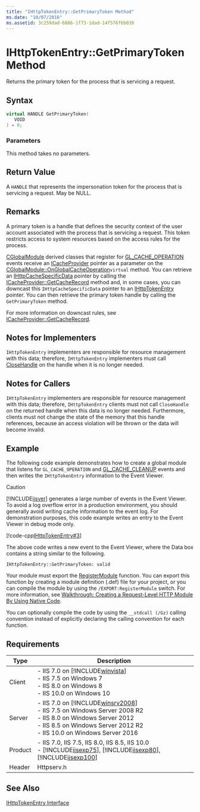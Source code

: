```yaml
---
title: "IHttpTokenEntry::GetPrimaryToken Method"
ms.date: "10/07/2016"
ms.assetid: 3c259dad-6886-1f73-1dad-14f576f6b030
---
```

# IHttpTokenEntry::GetPrimaryToken Method
Returns the primary token for the process that is servicing a request.  
  
## Syntax  
  
```cpp  
virtual HANDLE GetPrimaryToken(  
   VOID  
) = 0;  
```  
  
### Parameters  
 This method takes no parameters.  
  
## Return Value  
 A `HANDLE` that represents the impersonation token for the process that is servicing a request. May be NULL.  
  
## Remarks  
 A primary token is a handle that defines the security context of the user account associated with the process that is servicing a request. This token restricts access to system resources based on the access rules for the process.  
  
 [CGlobalModule](../../web-development-reference/native-code-api-reference/cglobalmodule-class.md) derived classes that register for [GL_CACHE_OPERATION](../../web-development-reference/native-code-api-reference/request-processing-constants.md) events receive an [ICacheProvider](../../web-development-reference/native-code-api-reference/icacheprovider-interface.md) pointer as a parameter on the [CGlobalModule::OnGlobalCacheOperation](../../web-development-reference/native-code-api-reference/cglobalmodule-onglobalcacheoperation-method.md)`virtual` method. You can retrieve an [IHttpCacheSpecificData](../../web-development-reference/native-code-api-reference/ihttpcachespecificdata-interface.md) pointer by calling the [ICacheProvider::GetCacheRecord](../../web-development-reference/native-code-api-reference/icacheprovider-getcacherecord-method.md) method and, in some cases, you can downcast this `IHttpCacheSpecificData` pointer to an [IHttpTokenEntry](../../web-development-reference/native-code-api-reference/ihttptokenentry-interface.md) pointer. You can then retrieve the primary token handle by calling the `GetPrimaryToken` method.  
  
 For more information on downcast rules, see [ICacheProvider::GetCacheRecord](../../web-development-reference/native-code-api-reference/icacheprovider-getcacherecord-method.md).  
  
## Notes for Implementers  
 `IHttpTokenEntry` implementers are responsible for resource management with this data; therefore, `IHttpTokenEntry` implementers must call [CloseHandle](https://go.microsoft.com/fwlink/?LinkId=60019) on the handle when it is no longer needed.  
  
## Notes for Callers  
 `IHttpTokenEntry` implementers are responsible for resource management with this data; therefore, `IHttpTokenEntry` clients must not call `CloseHandle` on the returned handle when this data is no longer needed. Furthermore, clients must not change the state of the memory that this handle references, because an access violation will be thrown or the data will become invalid.  
  
## Example  
 The following code example demonstrates how to create a global module that listens for `GL_CACHE_OPERATION` and [GL_CACHE_CLEANUP](../../web-development-reference/native-code-api-reference/request-processing-constants.md) events and then writes the `IHttpTokenEntry` information to the Event Viewer.  
  
> [!CAUTION]
>  [!INCLUDE[iisver](../../wmi-provider/includes/iisver-md.md)] generates a large number of events in the Event Viewer. To avoid a log overflow error in a production environment, you should generally avoid writing cache information to the event log. For demonstration purposes, this code example writes an entry to the Event Viewer in debug mode only.  
  
 [!code-cpp[IHttpTokenEntry#3](../../../samples/snippets/cpp/VS_Snippets_IIS/IIS7/IHttpTokenEntry/cpp/GetPrimaryToken.cpp#3)]  
  
 The above code writes a new event to the Event Viewer, where the Data box contains a string similar to the following.  
  
```  
IHttpTokenEntry::GetPrimaryToken: valid  
```  
  
 Your module must export the [RegisterModule](../../web-development-reference/native-code-api-reference/pfn-registermodule-function.md) function. You can export this function by creating a module definition (.def) file for your project, or you can compile the module by using the `/EXPORT:RegisterModule` switch. For more information, see [Walkthrough: Creating a Request-Level HTTP Module By Using Native Code](../../web-development-reference/native-code-development-overview/walkthrough-creating-a-request-level-http-module-by-using-native-code.md).  
  
 You can optionally compile the code by using the `__stdcall (/Gz)` calling convention instead of explicitly declaring the calling convention for each function.  
  
## Requirements  
  
|Type|Description|  
|----------|-----------------|  
|Client|-   IIS 7.0 on [!INCLUDE[winvista](../../wmi-provider/includes/winvista-md.md)]<br />-   IIS 7.5 on Windows 7<br />-   IIS 8.0 on Windows 8<br />-   IIS 10.0 on Windows 10|  
|Server|-   IIS 7.0 on [!INCLUDE[winsrv2008](../../wmi-provider/includes/winsrv2008-md.md)]<br />-   IIS 7.5 on Windows Server 2008 R2<br />-   IIS 8.0 on Windows Server 2012<br />-   IIS 8.5 on Windows Server 2012 R2<br />-   IIS 10.0 on Windows Server 2016|  
|Product|-   IIS 7.0, IIS 7.5, IIS 8.0, IIS 8.5, IIS 10.0<br />-   [!INCLUDE[iisexp75](../../web-development-reference/native-code-api-reference/includes/iisexp75-md.md)], [!INCLUDE[iisexp80](../../web-development-reference/native-code-api-reference/includes/iisexp80-md.md)], [!INCLUDE[iisexp100](../../web-development-reference/native-code-api-reference/includes/iisexp100-md.md)]|  
|Header|Httpserv.h|  
  
## See Also  
 [IHttpTokenEntry Interface](../../web-development-reference/native-code-api-reference/ihttptokenentry-interface.md)
